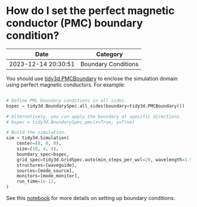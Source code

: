 # How do I set the perfect magnetic conductor (PMC) boundary condition?

| Date       | Category    |
|------------|-------------|
| 2023-12-14 20:30:51 | Boundary Conditions |


You should use [tidy3d.PMCBoundary](https://docs.flexcompute.com/projects/tidy3d/en/latest/_autosummary/tidy3d.PMCBoundary.html#tidy3d.PMCBoundary) to enclose the simulation domain using perfect magnetic conductors. For example:



```python

# Define PML boundary conditions in all sides.
bspec = tidy3d.BoundarySpec.all_sides(boundary=tidy3d.PMCBoundary())

# Alternatively, you can apply the boundary at specific directions.
# bspec = tidy3d.BoundarySpec.pmc(x=True, y=True)

# Build the simulation.
sim = tidy3d.Simulation(
    center=(0, 0, 0),
    size=(10, 4, 4),
    boundary_spec=bspec,
    grid_spec=tidy3d.GridSpec.auto(min_steps_per_wvl=20, wavelength=1.55),
    structures=[waveguide],
    sources=[mode_source],
    monitors=[mode_monitor],
    run_time=1e-12,
)

```



See this [notebook](https://www.flexcompute.com/tidy3d/examples/notebooks/BoundaryConditions/) for more details on setting up boundary conditions.